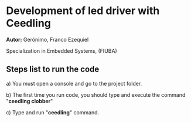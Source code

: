 # Development of led driver with Ceedling
**Autor:** Gerónimo, Franco Ezequiel

Specialization in Embedded Systems, (FIUBA)

## Steps list to run the code

a) You must open a console and go to the project folder.

b) The first time you run code, you should type and execute the command "**ceedling clobber**"

c) Type and run "**ceedling**" command.

